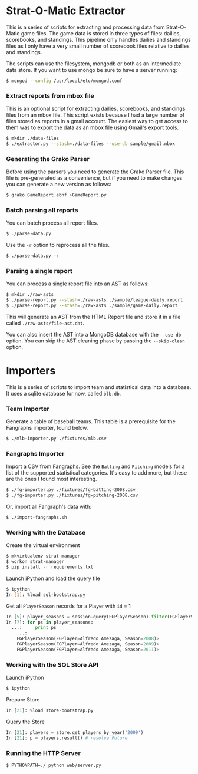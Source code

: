 # Strat-O-Matic Extractor

This is a series of scripts for extracting and processing data from
Strat-O-Matic game files.  The game data is stored in three types of
files: dailies, scorebooks, and standings.  This pipeline only handles
dailies and standings files as I only have a very small number of
scorebook files relative to dailies and standings.

The scripts can use the filesystem, mongodb or both as an intermediate
data store.  If you want to use mongo be sure to have a server
running:

```bash
$ mongod --config /usr/local/etc/mongod.conf
```

### Extract reports from mbox file
This is an optional script for extracting dailies, scorebooks, and
standings files from an mbox file.  This script exists because I had a
large number of files stored as reports in a gmail account.  The
easiest way to get access to them was to export the data as an mbox
file using Gmail's export tools.
```bash
$ mkdir ./data-files
$ ./extractor.py --stash=./data-files --use-db sample/gmail.mbox
```

### Generating the Grako Parser
Before using the parsers you need to generate the Grako Parser file.
This file is pre-generated as a convenience, but if you need to make
changes you can generate a new version as follows:
```bash
$ grako GameReport.ebnf >GameReport.py
```

### Batch parsing all reports
You can batch process all report files.
```bash
$ ./parse-data.py
```

Use the `-r` option to reprocess all the files.
```bash
$ ./parse-data.py -r
```

### Parsing a single report
You can process a single report file into an AST as follows:
```bash
$ mkdir ./raw-asts
$ ./parse-report.py --stash=./raw-asts ./sample/league-daily.report
$ ./parse-report.py --stash=./raw-asts ./sample/game-daily.report
```

This will generate an AST from the HTML Report file and store it in a
file called `./raw-asts/file-ast.dat`.

You can also insert the AST into a MongoDB database with the
`--use-db` option.  You can skip the AST cleaning phase by passing the
`--skip-clean` option.

# Importers

This is a series of scripts to import team and statistical data into a
database.  It uses a sqlite database for now, called `blb.db`.

### Team Importer

Generate a table of baseball teams.  This table is a prerequisite for
the Fangraphs importer, found below.
```bash
$ ./mlb-importer.py ./fixtures/mlb.csv
```

### Fangraphs Importer

Import a CSV from [Fangraphs](http://www.fangraphs.com).  See the
`Batting` and `Pitching` models for a list of the supported
statistical categories.  It's easy to add more, but these are the ones
I found most interesting.
```bash
$ ./fg-importer.py ./fixtures/fg-batting-2008.csv
$ ./fg-importer.py ./fixtures/fg-pitching-2008.csv
```

Or, import all Fangraph's data with:
```bash
$ ./import-fangraphs.sh
```

### Working with the Database

Create the virtual environment
```bash
$ mkvirtualenv strat-manager
$ workon strat-manager
$ pip install -r requirements.txt
```

Launch iPython and load the query file
```bash
$ ipython
In [1]: %load sql-bootstrap.py
```

Get all `PlayerSeason` records for a Player with `id` = 1
```python
In [5]: player_seasons = session.query(FGPlayerSeason).filter(FGPlayerSeason.player_id == 1)
In [7]: for ps in player_seasons:
  ...:     print ps
    ...:
    FGPlayerSeason(FGPlayer=Alfredo Amezaga, Season=2008)>
    FGPlayerSeason(FGPlayer=Alfredo Amezaga, Season=2009)>
    FGPlayerSeason(FGPlayer=Alfredo Amezaga, Season=2011)>
```

### Working with the SQL Store API

Launch iPython
```bash
$ ipython
```

Prepare Store
```python
In [21]: %load store-bootstrap.py
```

Query the Store
```python
In [21]: players = store.get_players_by_year('2009')
In [21]: p = players.result() # resolve Future
```

### Running the HTTP Server
```bash
$ PYTHONPATH=./ python web/server.py
```
